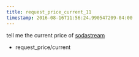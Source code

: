 ```yaml
---
title: request_price_current_11
timestamp: 2016-08-16T11:56:24.990547209-04:00
---
```


tell me the current price of [sodastream](company_name)
* request_price/current
